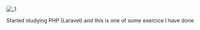 ![_1](https://github.com/user-attachments/assets/53904efd-6e9e-45fa-bf61-00a83b3661e8)

Started studying PHP (Laravel) and this is one of some exercice I have done
